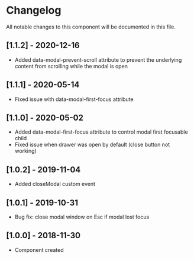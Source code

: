 # Changelog
All notable changes to this component will be documented in this file.

## [1.1.2] - 2020-12-16
- Added data-modal-prevent-scroll attribute to prevent the underlying content from scrolling while the modal is open

## [1.1.1] - 2020-05-14
- Fixed issue with data-modal-first-focus attribute

## [1.1.0] - 2020-05-02
- Added data-modal-first-focus attribute to control modal first focusable child
- Fixed issue when drawer was open by default (close button not working)

## [1.0.2] - 2019-11-04
- Added closeModal custom event

## [1.0.1] - 2019-10-31
- Bug fix: close modal window on Esc if modal lost focus

## [1.0.0] - 2018-11-30
- Component created
